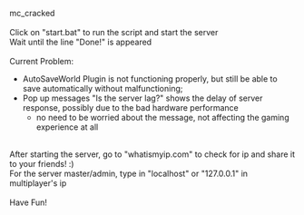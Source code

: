 mc_cracked<br/>
<br/>
Click on "start.bat" to run the script and start the server<br/>
Wait until the line "Done!" is appeared<br/>
<br/>
Current Problem:
- AutoSaveWorld Plugin is not functioning properly, but still be able to save automatically without malfunctioning;
- Pop up messages "Is the server lag?" shows the delay of server response, possibly due to the bad hardware performance
  - no need to be worried about the message, not affecting the gaming experience at all<br/>
<br/>
After starting the server, go to "whatismyip.com" to check for ip and share it to your friends! :)<br/>
For the server master/admin, type in "localhost" or "127.0.0.1" in multiplayer's ip<br/>
<br/>
Have Fun!<br/>
